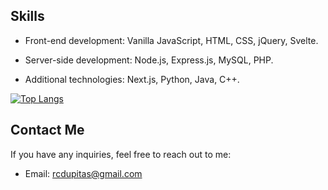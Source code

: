 ## Skills

- Front-end development: Vanilla JavaScript, HTML, CSS, jQuery, Svelte.

- Server-side development: Node.js, Express.js, MySQL, PHP.

- Additional technologies: Next.js, Python, Java, C++.

[![Top Langs](https://github-readme-stats.vercel.app/api/top-langs/?username=u-Kuro&layout=compact&theme=radical)](https://github.com/u-Kuro)

## Contact Me

If you have any inquiries, feel free to reach out to me:

- Email: [rcdupitas@gmail.com](mailto:rcdupitas@gmail.com)
